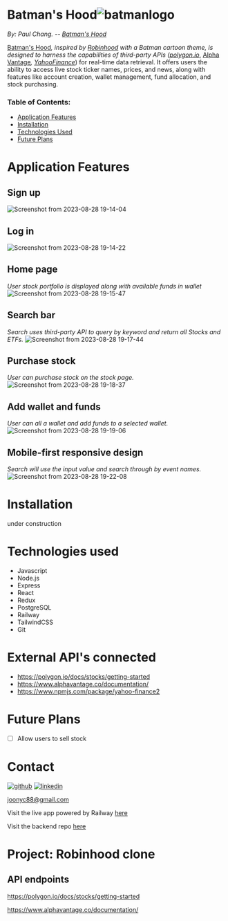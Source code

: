 # Batman's Hood![batmanlogo](https://github.com/88joonyc/polygon-ticker-app/assets/79543569/effd806b-4417-4cd4-a0f6-322ecfa98d68)

*By: Paul Chang. --  [Batman's Hood](https://ticker-app-production.up.railway.app/ "Named link title")* 

[Batman's Hood](https://ticker-app-production.up.railway.app/ "Named link title")*, inspired by [Robinhood](https://robinhood.com/ "Named link title") with a Batman cartoon theme, is designed to harness the capabilities of third-party APIs ([polygon.io](https://polygon.io/ "Named link title")*, [Alpha Vantage](https://www.alphavantage.co/documentation/ "Named link title")*, [YahooFinance](https://www.npmjs.com/package/yahoo-finance2 "Named link title")*) for real-time data retrieval. It offers users the ability to access live stock ticker names, prices, and news, along with features like account creation, wallet management, fund allocation, and stock purchasing.

### Table of Contents:
 - [Application Features](#application-features)
 - [Installation](#installation)
 - [Technologies Used](#technologies-used)
 - [Future Plans](#future-plans)
<!--  - [Wiki Documentation](#wiki-documentation) -->
<!--  - [Conclusion](#conclusion) -->
<!--  - Frontend Overview
 - Backend Overview -->


# Application Features 

## Sign up 
![Screenshot from 2023-08-28 19-14-04](https://github.com/88joonyc/polygon-ticker-app/assets/79543569/0fd6b7f3-342f-4205-a0aa-0065663c23f9)

## Log in
![Screenshot from 2023-08-28 19-14-22](https://github.com/88joonyc/polygon-ticker-app/assets/79543569/28d25fc5-2de0-49f0-ac93-5abfe17251cc)

## Home page
*User stock portfolio is displayed along with available funds in wallet*
![Screenshot from 2023-08-28 19-15-47](https://github.com/88joonyc/polygon-ticker-app/assets/79543569/7c7732f4-73e8-4650-a000-a2938c921a72)

## Search bar
*Search uses third-party API to query by keyword and return all Stocks and ETFs.*
![Screenshot from 2023-08-28 19-17-44](https://github.com/88joonyc/polygon-ticker-app/assets/79543569/2356b1a1-2ac5-4f98-9bba-f04f48cc78b3)

## Purchase stock
*User can purchase stock on the stock page.*
![Screenshot from 2023-08-28 19-18-37](https://github.com/88joonyc/polygon-ticker-app/assets/79543569/bab1e4b3-b0e5-4555-8966-67587967c306)

## Add wallet and funds
*User can all a wallet and add funds to a selected wallet.*
![Screenshot from 2023-08-28 19-19-06](https://github.com/88joonyc/polygon-ticker-app/assets/79543569/28b97c7d-eebb-48c1-9f1c-228bddae3039)

## Mobile-first responsive design
*Search will use the input value and search through by event names.*
![Screenshot from 2023-08-28 19-22-08](https://github.com/88joonyc/polygon-ticker-app/assets/79543569/ef645df1-7934-47c8-a525-b0adc2502967)


# Installation

under construction



# Technologies used
- Javascript
- Node.js
- Express
- React
- Redux
- PostgreSQL
- Railway
- TailwindCSS
- Git

# External API's connected
- https://polygon.io/docs/stocks/getting-started
- https://www.alphavantage.co/documentation/
- https://www.npmjs.com/package/yahoo-finance2


<!-- # Wiki Documentation -->
<!--  - ### [Home](https://github.com/88joonyc/Adventure_time/wiki "Named link title") -->
<!--  - ### [Feature List](https://github.com/88joonyc/Adventure_time/wiki/MVP-Feature-List "Named link title") -->
<!--  - ### [API Docs](https://github.com/88joonyc/Adventure_time/wiki/API-Documentation "Named link title") -->
<!--  - ### [Database Schema](https://github.com/88joonyc/Adventure_time/wiki/Database-Schema "Named link title") -->
<!--  - ### [User stories](https://github.com/88joonyc/Adventure_time/wiki/User-Stories "Named link title") -->
<!-- # Frontend Overview 

# Backend Overview -->

# Future Plans
 - [ ] Allow users to sell stock

<!-- # Conclusion -->


# Contact
[![github](https://img.shields.io/badge/GitHub-100000?style=for-the-badge&logo=github&logoColor=white)][1]
[![linkedin](https://img.shields.io/badge/LinkedIn-0077B5?style=for-the-badge&logo=linkedin&logoColor=white)][3]

[joonyc88@gmail.com](mailto:joonyc88@gmail.com)

[1]: https://github.com/88joonyc
[3]: https://www.linkedin.com/in/pchang1216/


Visit the live app powered by Railway [here](https://ticker-app-production.up.railway.app/ "Named link title")

Visit the backend repo [here](https://github.com/88joonyc/ticker-app-api "Named link title")





# Project: Robinhood clone 

## API endpoints

https://polygon.io/docs/stocks/getting-started

https://www.alphavantage.co/documentation/
